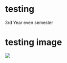 # testing
3rd Year even semester


# testing image

<img src="[https://www.google.com/imgres?q=image%20source&imgurl=https%3A%2F%2Fsiwi.org%2Fwp-content%2Fuploads%2F2021%2F07%2Fwhy-water_topics-present-at-launch_source-to-sea.jpg&imgrefurl=https%3A%2F%2Fsiwi.org%2Fwhy-water%2Fsource-to-sea%2F&docid=U8GSzvZ4KOkenM&tbnid=OhIaYBkPKRERbM&vet=12ahUKEwiHj86Eq9mMAxX44zgGHdWePZAQM3oECGUQAA..i&w=1500&h=1000&hcb=2&ved=2ahUKEwiHj86Eq9mMAxX44zgGHdWePZAQM3oECGUQAA](https://www.html.am/images/html-codes/links/boracay-white-beach-sunset-300x225.jpg)" >
